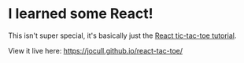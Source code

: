 # I learned some React!

This isn't super special, it's basically just the [React tic-tac-toe tutorial](https://reactjs.org/tutorial/tutorial.html).

View it live here: https://jocull.github.io/react-tac-toe/